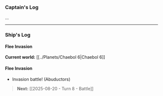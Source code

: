 ### Captain's Log

...

---

### Ship's Log

#### Flee Invasion

**Current world:** [[../Planets/Chaebol 6|Chaebol 6]]
#### Flee Invasion

* Invasion battle! (Abuductors)


> **Next:** [[2025-08-20 - Turn 8 - Battle]]
